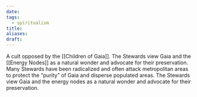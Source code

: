 ```yaml
---
date: 
tags:
  - spiritualism
title: 
aliases: 
draft:
---
```

A cult opposed by the [[Children of Gaia]]. The Stewards view Gaia and the [[Energy Nodes]]  as a natural wonder and advocate for their preservation. Many Stewards have been radicalized and often attack metropolitan areas to protect the “purity” of Gaia and disperse populated areas. The Stewards view Gaia and the energy nodes as a natural wonder and advocate for their preservation. 